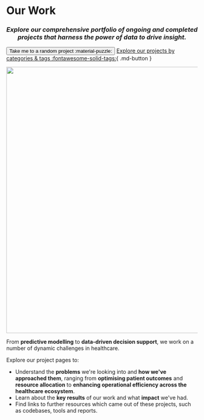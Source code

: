 # Our Work
<h3 align="center"><i>Explore our comprehensive portfolio of ongoing and completed projects that harness the power of data to drive insight.</i></h3>

<script>
    var sites = ['ai-dictionary', 'ai-skunkworks', 'adrenal-lesions', 'c338_poud', 'data-lens', 'a_and_e_forecasting_tool', 'casestudy-synthetic-data-pipeline', 'p24_lime', 'parkinsons-detection', 'renal-health-prediction', 'ds251_RAG', 'ratings-and-reviews', 'p42_hypergraphs2', 'synthetic-data-pipeline', 'p32_phmdiabetes', 'index', 'p23_stm', 'ct-alignment', 'c245_synpath', 'swpclab', 'casestudy-recruitment-shortlisting', 'p22_txtrayalign', 'nursing-placement-optimisation', 'ds218_rap_community_of_practice', 'ambulance-delay-predictor', 'p12_synthvae', 'ai-deep-dive', 'p31_txtrayalign2', 'ai-ethics', 'c339_sas', 'c399_privfinger', 'p11_synpathdiabetes', 'ds255_privacyfp', 'long-stay-baseline', 'p14_mcr', 'nhs-resolution', 'p34_hypergraphs', 'open-safely', 'c250_nhscorpus', 'bed-allocation', 'p43_medcat', 'sde_data_validation', 'p33_patientsafetylms', 'p21_synthvae', 'long-stay', 'data-linkage-hub/index', 'data-linkage-hub/linkage-projects/mps-handbook', 'data-linkage-hub/linkage-projects/qaf', 'data-linkage-hub/linkage-projects/cop', 'data-linkage-hub/linkage-projects/better-matching'];

    function randomSite() {
        var i = parseInt(Math.random() * sites.length);
        location.href = sites[i];
    }
</script>

<button class="hero md-button md-button--primary" onclick="randomSite()" >Take me to a random project :material-puzzle:</button> [Explore our projects by categories & tags :fontawesome-solid-tags:](./tags.md){ .md-button }


<p align="center">
  <img src="../images/ourwork.jpeg" width=700 alt="" ></img>
</p>

From **predictive modelling** to **data-driven decision support**, we work on a number of dynamic challenges in healthcare.

Explore our project pages to:

* Understand the **problems** we're looking into and **how we've approached them**, ranging from **optimising patient outcomes** and **resource allocation** to **enhancing operational efficiency across the healthcare ecosystem**.
* Learn about the **key results** of our work and what **impact** we've had.
* Find links to further resources which came out of these projects, such as codebases, tools and reports.
